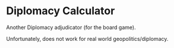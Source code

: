 # Diplomacy Calculator
Another Diplomacy adjudicator (for the board game).

Unfortunately, does not work for real world geopolitics/diplomacy.
